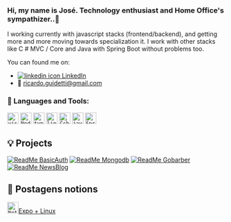 ### Hi, my name is José. Technology enthusiast and Home Office's sympathizer..👋

I working currently with javascript stacks (frontend/backend), and getting more and more moving towards specialization it. I work with other stacks like C # MVC / Core and Java with Spring Boot without problems too.

You can found me on:
- [![linkedin icon][linkedinIcon] LinkedIn][linkedinUrl] 
- :email: <a href="mailto:ricardo.guidetti@gmail.com">ricardo.guidetti@gmail.com</a>

<!--Links Url -->
[linkedinUrl]: https://www.linkedin.com/in/josericardogjr/
<!-- icons links -->
[linkedinIcon]: https://raw.githubusercontent.com/MartinHeinz/MartinHeinz/master/linkedin-3-16.png

### :hammer: Languages and Tools:

[<code><img alt="visual studio code" width="26px" src="https://img.icons8.com/fluent/240/000000/visual-studio-code-2019.png" /></code>](https://code.visualstudio.com/)
[<code><img alt="Node.js" width="26px" src="https://img.icons8.com/color/48/000000/nodejs.png"></code>](https://nodejs.org/en/)
[<code><img alt="typescript" width="26px" src="https://img.icons8.com/color/48/000000/typescript.png"></code>](https://www.typescriptlang.org/)
[<code><img alt="linux" width="26px" src="https://img.icons8.com/color/48/000000/linux.png"></code>](https://www.kernel.org/)
[<code><img alt="Csharp" width="26px" src="https://img.icons8.com/ios-filled/50/000000/c-sharp-logo.png"></code>](https://dotnet.microsoft.com/)
[<code><img alt="java" width="26px" src="https://img.icons8.com/color/48/000000/java-coffee-cup-logo.png"></code>](https://docs.oracle.com/en/java/)
[<code><img alt="Spring Boot" width="26px" src="https://img.icons8.com/color/48/000000/spring-logo"></code>](https://spring.io/projects/spring-boot/)


## :bulb: Projects

[![ReadMe BasicAuth](https://github-readme-stats.vercel.app/api/pin/?username=thelokys&repo=BasicAuth)](https://github.com/thelokys/BasicAuth)
[![ReadMe Mongodb](https://github-readme-stats.vercel.app/api/pin/?username=thelokys&repo=tests-with-mongodb)](https://github.com/thelokys/tests-with-mongodb)
[![ReadMe Gobarber](https://github-readme-stats.vercel.app/api/pin/?username=thelokys&repo=gobarber)](https://github.com/thelokys/gobarber)
[![ReadMe NewsBlog](https://github-readme-stats.vercel.app/api/pin/?username=thelokys&repo=news-blog)](https://github.com/thelokys/news-blog)

## :book: Postagens notions

[<code><img alt="Notion" width="26px" src="https://img.icons8.com/nolan/64/notion.png"></code>Expo + Linux](https://www.notion.so/Expo-Linux-c8a0dac7be4d4ff7be529e687f6d718f) 
